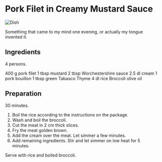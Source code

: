 # Pork Filet in Creamy Mustard Sauce

![Dish](dish.jpg)

Something that came to my mind one evening, or actually my tongue invented it.

## Ingredients

4 persons.

400 g pork filet
1 tbsp mustard
2 tbsp Worchestershire sauce
2.5 dl cream
1 pork bouillon
1 tbsp green Tabasco
Thyme
4 dl rice
Broccoli
olive oil

## Preparation

30 minutes.

1. Boil the rice according to the instructions on the package.
2. Wash and boil the broccoli.
3. Cut the meat in 2 cm thick slices.
4. Fry the meat golden brown.
5. Add the cream over the meat. Let simmer a few minutes.
6. Add remaining ingredients. Stir and let simmer on low heat for 5 minutes.

Serve with rice and boiled broccoli.

